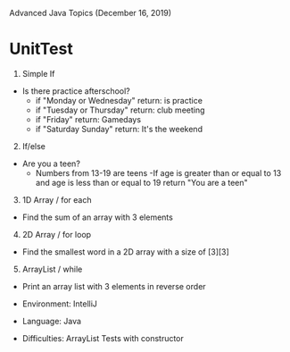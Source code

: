 Advanced Java Topics (December 16, 2019)

# UnitTest

1. Simple If
  - Is there practice afterschool? 
    - if "Monday or Wednesday" return: is practice
    - if "Tuesday or Thursday" return: club meeting
    - if "Friday" return: Gamedays
    - if "Saturday Sunday" return: It's the weekend
  
  
 2. If/else
  - Are you a teen? 
    - Numbers from 13-19 are teens
    -If age is greater than or equal to 13 and age is less than or equal to 19 return "You are a teen"
    
 3. 1D Array / for each
  - Find the sum of an array with 3 elements
 
 4. 2D Array / for loop
  - Find the smallest word in a 2D array with a size of [3][3]
  
 5. ArrayList / while 
  - Print an array list with 3 elements in reverse order





- Environment: IntelliJ
- Language: Java
- Difficulties: ArrayList Tests with constructor 
